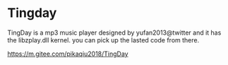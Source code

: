 # Tingday
TingDay is a mp3 music player designed by yufan2013@twitter and it has the libzplay.dll kernel.
you can pick up the lasted code from there.

<a herf="https://m.gitee.com/pikaqiu2018/TingDay">https://m.gitee.com/pikaqiu2018/TingDay</a>
